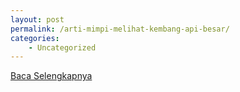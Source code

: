 ```yaml
---
layout: post
permalink: /arti-mimpi-melihat-kembang-api-besar/
categories:
    - Uncategorized
---
```


[Baca Selengkapnya](/03)